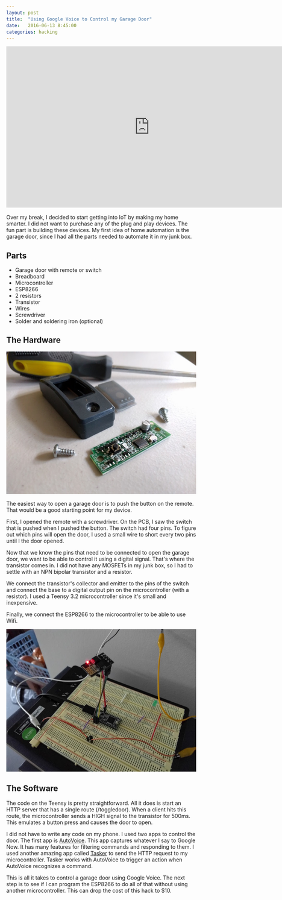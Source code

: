 ```yaml
---
layout: post
title:  "Using Google Voice to Control my Garage Door"
date:   2016-06-13 8:45:00
categories: hacking
---
```



<iframe class="youtube-video" width="760" height="428" src="https://www.youtube.com/embed/Hm1OvV25Gc8" frameborder="0" allowfullscreen></iframe>

Over my break, I decided to start getting into IoT by making my home smarter. I did not want to purchase any of the plug and play devices. The fun part is building these devices. My first idea of home automation is the garage door, since I had all the parts needed to automate it in my junk box.

## Parts

* Garage door with remote or switch
* Breadboard
* Microcontroller
* ESP8266
* 2 resistors
* Transistor
* Wires
* Screwdriver
* Solder and soldering iron (optional)

## The Hardware

![Screenshot](/images/garage-door-switch.jpg)

The easiest way to open a garage door is to push the button on the remote. That would be a good starting point for my device.

First, I opened the remote with a screwdriver. On the PCB, I saw the switch that is pushed when I pushed the button. The switch had four pins. To figure out which pins will open the door, I used a small wire to short every two pins until I the door opened.

Now that we know the pins that need to be connected to open the garage door, we want to be able to control it using a digital signal. That's where the transistor comes in. I did not have any MOSFETs in my junk box, so I had to settle with an NPN bipolar transistor and a resistor.

We connect the transistor's collector and emitter to the pins of the switch and connect the base to a digital output pin on the microcontroller (with a resistor). I used a Teensy 3.2 microcontroller since it's small and inexpensive.

Finally, we connect the ESP8266 to the microcontroller to be able to use Wifi.

![Screenshot](/images/garage-controller-board.jpg)

## The Software

The code on the Teensy is pretty straightforward. All it does is start an HTTP server that has a single route (/toggledoor). When a client hits this route, the microcontroller sends a HIGH signal to the transistor for 500ms. This emulates a button press and causes the door to open.

I did not have to write any code on my phone. I used two apps to control the door. The first app is [AutoVoice][autovoice]. This app captures whatever I say to Google Now. It has many features for filtering commands and responding to them. I used another amazing app called [Tasker][tasker] to send the HTTP request to my microcontroller. Tasker works with AutoVoice to trigger an action when AutoVoice recognizes a command.

This is all it takes to control a garage door using Google Voice. The next step is to see if I can program the ESP8266 to do all of that without using another microcontroller. This can drop the cost of this hack to $10.

[autovoice]: https://play.google.com/store/apps/details?id=com.joaomgcd.autovoice&hl=en
[tasker]: https://play.google.com/store/apps/details?id=net.dinglisch.android.taskerm&hl=en
